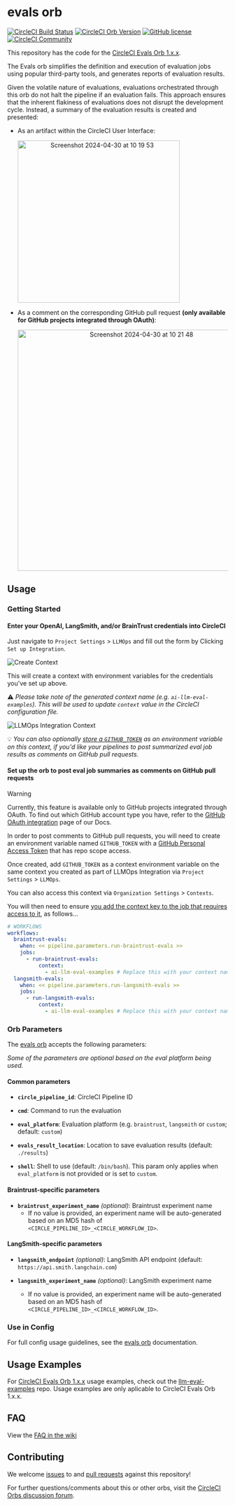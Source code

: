 # evals orb

[![CircleCI Build Status](https://circleci.com/gh/CircleCI-Public/evals-orb.svg?style=shield "CircleCI Build Status")](https://circleci.com/gh/CircleCI-Public/evals-orb) [![CircleCI Orb Version](https://badges.circleci.com/orbs/circleci/evals.svg)](https://circleci.com/orbs/registry/orb/circleci/evals) [![GitHub license](https://img.shields.io/badge/license-MIT-blue.svg)](https://raw.githubusercontent.com/circleci-public/evals-orb/main/LICENSE) [![CircleCI Community](https://img.shields.io/badge/community-CircleCI%20Discuss-343434.svg)](https://discuss.circleci.com/c/ecosystem/orbs)

This repository has the code for the [CircleCI Evals Orb 1.x.x](https://circleci.com/developer/orbs/orb/circleci/evals?version=1.0.8).

The Evals orb simplifies the definition and execution of evaluation jobs using popular third-party tools, and generates reports of evaluation results.

Given the volatile nature of evaluations, evaluations orchestrated through this orb do not halt the pipeline if an evaluation fails. This approach ensures that the inherent flakiness of evaluations does not disrupt the development cycle.
Instead, a summary of the evaluation results is created and presented:

- As an artifact within the CircleCI User Interface:

  <img style="text-align:center" width="370" alt="Screenshot 2024-04-30 at 10 19 53" src="https://circleci.com/docs/assets/img/docs/llmops/artifact.png">

- As a comment on the corresponding GitHub pull request **(only available for GitHub projects integrated through OAuth)**:

  <img style="text-align:center" width="550" alt="Screenshot 2024-04-30 at 10 21 48" src="https://circleci.com/docs/assets/img/docs/llmops/github-pr-comment.png">

## Usage

### Getting Started

#### Enter your OpenAI, LangSmith, and/or BrainTrust credentials into CircleCI

Just navigate to `Project Settings` > `LLMOps` and fill out the form by Clicking `Set up Integration`.

![Create Context](images/create-context.png)

This will create a context with environment variables for the credentials you've set up above.

:warning: _Please take note of the generated context name (e.g. `ai-llm-eval-examples`). This will be used to update `context` value in the CircleCI configuration file._

![LLMOps Integration Context](images/LLMOps-Integration-Context.png)

:bulb: _You can also optionally [store a `GITHUB_TOKEN`](#set-up-the-orb-to-post-eval-job-summaries-as-comments-on-github-pull-requests) as an environment variable on this context, if you'd like your pipelines to post summarized eval job results as comments on GitHub pull requests._

#### Set up the orb to post eval job summaries as comments on GitHub pull requests

> [!WARNING]
> Currently, this feature is available only to GitHub projects integrated through OAuth. To find out which GitHub account type you have, refer to the [GitHub OAuth integration](https://circleci.com/docs/github-integration/) page of our Docs.

In order to post comments to GitHub pull requests, you will need to create an environment variable named `GITHUB_TOKEN` with a [GitHub Personal Access Token](https://docs.github.com/en/authentication/keeping-your-account-and-data-secure/managing-your-personal-access-tokens) that has repo scope access.

Once created, add `GITHUB_TOKEN` as a context environment variable on the same context you created as part of LLMOps Integration via `Project Settings` > `LLMOps`.

You can also access this context via `Organization Settings` > `Contexts`.

You will then need to ensure [you add the context key to the job that requires access to it](https://circleci.com/docs/contexts/#create-and-use-a-context), as follows...

```yml
# WORKFLOWS
workflows:
  braintrust-evals:
    when: << pipeline.parameters.run-braintrust-evals >>
    jobs:
      - run-braintrust-evals:
          context:
            - ai-llm-eval-examples # Replace this with your context name
  langsmith-evals:
    when: << pipeline.parameters.run-langsmith-evals >>
    jobs:
      - run-langsmith-evals:
          context:
            - ai-llm-eval-examples # Replace this with your context name
```

### Orb Parameters

The [evals orb](https://github.com/circleci-public/evals-orb) accepts the following parameters:

_Some of the parameters are optional based on the eval platform being used._

#### Common parameters

- **`circle_pipeline_id`**: CircleCI Pipeline ID

- **`cmd`**: Command to run the evaluation

- **`eval_platform`**: Evaluation platform (e.g. `braintrust`, `langsmith` or `custom`; default: `custom`)

- **`evals_result_location`**: Location to save evaluation results (default: `./results`)

- **`shell`**: Shell to use (default: `/bin/bash`). This param only applies when `eval_platform` is not provided or is set to `custom`.

#### Braintrust-specific parameters

- **`braintrust_experiment_name`** _(optional)_: Braintrust experiment name
  - If no value is provided, an experiment name will be auto-generated based on an MD5 hash of `<CIRCLE_PIPELINE_ID>_<CIRCLE_WORKFLOW_ID>`.

#### LangSmith-specific parameters

- **`langsmith_endpoint`** _(optional)_: LangSmith API endpoint (default: `https://api.smith.langchain.com`)

- **`langsmith_experiment_name`** _(optional)_: LangSmith experiment name
  - If no value is provided, an experiment name will be auto-generated based on an MD5 hash of `<CIRCLE_PIPELINE_ID>_<CIRCLE_WORKFLOW_ID>`.

### Use in Config

For full config usage guidelines, see the [evals orb](http://circleci.com/orbs/registry/orb/circleci/evals) documentation.

## Usage Examples

For [CircleCI Evals Orb 1.x.x](https://circleci.com/developer/orbs/orb/circleci/evals?version=1.0.8) usage examples, check out the [llm-eval-examples](https://github.com/CircleCI-Public/llm-eval-examples) repo. Usage examples are only aplicable to CircleCI Evals Orb 1.x.x.

## FAQ

View the [FAQ in the wiki](https://github.com/CircleCI-Public/evals-orb/wiki/FAQ)

## Contributing

We welcome [issues](https://github.com/CircleCI-Public/evals-orb/issues) to and [pull requests](https://github.com/CircleCI-Public/evals-orb/pulls) against this repository!

For further questions/comments about this or other orbs, visit the [CircleCI Orbs discussion forum](https://discuss.circleci.com/c/orbs).
